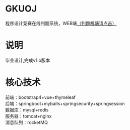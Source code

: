 # GKUOJ
程序设计竞赛在线判题系统，WEB端<a href = "https://github.com/m969130721/Judge" target="_blank">（判题机端请点击）</a><br/>
# 说明
毕业设计,完成v1.o版本<br/>
# 核心技术
前端：bootstrap4+vue+thymeleaf<br/>
后端：springboot+mybaits+springsecurity+springsession<br/>
数据库：mysql+redis<br/>
服务器：tomcat+nginx<br/>
消息队列：rocketMQ<br/>


